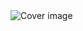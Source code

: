 
  <img src="https://res.cloudinary.com/pullforge/image/upload/v1656698058/anim_1_l2s3av.gif" alt="Cover image">
